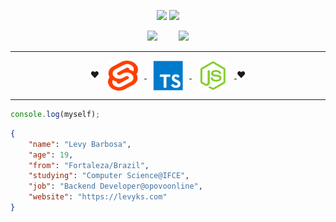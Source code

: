 <div align="center">
    
<a href="https://www.instagram.com/mlevy.23/" target="_blank"><img src="https://img.shields.io/badge/-Instagram-%23E4405F?style=for-the-badge&logo=instagram&logoColor=white" target="_blank"></a>
    <a href="https://www.linkedin.com/in/levybarbosa/" target="_blank"><img src="https://img.shields.io/badge/-LinkedIn-%230077B5?style=for-the-badge&logo=linkedin&logoColor=white" target="_blank"></a>  
    
<img src="https://user-images.githubusercontent.com/16294244/125723976-7443b0fd-fe80-411e-9bfd-90fe5a088e5d.png" height="235rem" hspace="15"/>
<a href="https://github.com/anuraghazra/github-readme-stats">
    <img src="https://github-readme-stats-levyks.vercel.app/api/top-langs/?username=levyks&theme=dracula&layout=compact&langs_count=8" height="235rem" hspace="15"/>
</a>

<hr />

<div style="display: inline_block">
  ❤️
  <a href="https://svelte.dev/">
    <img align="center" height="48" width="48" hspace="10" src="https://raw.githubusercontent.com/devicons/devicon/master/icons/svelte/svelte-original.svg">
  </a>
  <a href="https://www.typescriptlang.org/">
    <img align="center" height="48" width="48" hspace="10" src="https://raw.githubusercontent.com/devicons/devicon/master/icons/typescript/typescript-plain.svg">
  </a>
  <a href="https://nodejs.org/en/">
    <img align="center" height="48" width="48" hspace="10" src="https://raw.githubusercontent.com/devicons/devicon/master/icons/nodejs/nodejs-original.svg">
  </a>
  ❤️
</div>
    
</div>

---



```js
console.log(myself);
```
```json
{
    "name": "Levy Barbosa",
    "age": 19,
    "from": "Fortaleza/Brazil",
    "studying": "Computer Science@IFCE",
    "job": "Backend Developer@opovoonline",
    "website": "https://levyks.com"
}
```
